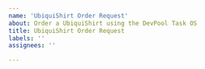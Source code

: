 ```yaml
---
name: 'UbiquiShirt Order Request'
about: Order a UbiquiShirt using the DevPool Task OS
title: UbiquiShirt Order Request
labels: ''
assignees: ''

---
```


<!-- 
Specify the following outside of this comment: 
- Shirt color [ black | white ] 
- Size [ small | medium ]
-->
